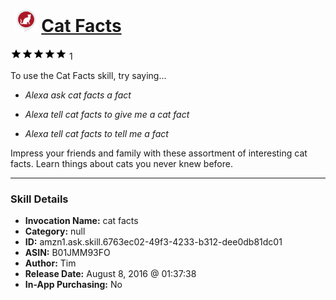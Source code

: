 # &nbsp;<img src="skill_icon" alt="Cat Facts icon" width="36"> [Cat Facts](http://alexa.amazon.com/#skills/amzn1.ask.skill.6763ec02-49f3-4233-b312-dee0db81dc01)
![5 stars](../../images/ic_star_black_18dp_1x.png)![5 stars](../../images/ic_star_black_18dp_1x.png)![5 stars](../../images/ic_star_black_18dp_1x.png)![5 stars](../../images/ic_star_black_18dp_1x.png)![5 stars](../../images/ic_star_black_18dp_1x.png) 1

To use the Cat Facts skill, try saying...

* *Alexa ask cat facts a fact*

* *Alexa tell cat facts to give me a cat fact*

* *Alexa tell cat facts to tell me a fact*

Impress your friends and family with these assortment of interesting cat facts.  Learn things about cats you never knew before.

***

### Skill Details

* **Invocation Name:** cat facts
* **Category:** null
* **ID:** amzn1.ask.skill.6763ec02-49f3-4233-b312-dee0db81dc01
* **ASIN:** B01JMM93FO
* **Author:** Tim
* **Release Date:** August 8, 2016 @ 01:37:38
* **In-App Purchasing:** No
